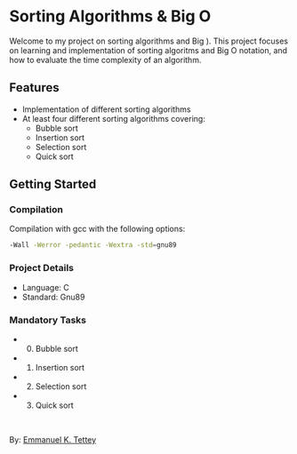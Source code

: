 # Sorting Algorithms & Big O

Welcome to my project on sorting algorithms and Big ). This project focuses on learning and implementation of sorting algoritms and Big O notation, and how to evaluate the time complexity of an algorithm.

## Features
- Implementation of different sorting algorithms
- At least four different sorting algorithms covering:
    - Bubble sort
    - Insertion sort
    - Selection sort
    - Quick sort

## Getting Started

### Compilation
Compilation with gcc with the following options:
```bash
-Wall -Werror -pedantic -Wextra -std=gnu89
```
### Project Details
- Language: C
- Standard: Gnu89

### Mandatory Tasks
- 0. Bubble sort
- 1. Insertion sort
- 2. Selection sort
- 3. Quick sort

<br>

By: [Emmanuel K. Tettey](https://github.com/anuelt2)
